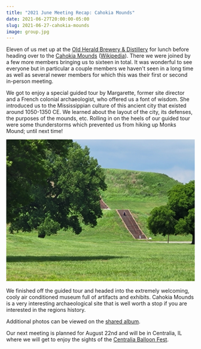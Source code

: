 ```yaml
---
title: "2021 June Meeting Recap: Cahokia Mounds"
date: 2021-06-27T20:00:00-05:00
slug: 2021-06-27-cahokia-mounds
image: group.jpg
---
```


Eleven of us met up at the [Old Herald Brewery & Distillery](https://www.oldheraldbrewing.com) for lunch before heading over to the [Cahokia Mounds][1] ([Wikipedia][2]).
There we were joined by a few more members bringing us to sixteen in total.
It was wonderful to see everyone but in particular a couple members we haven't seen in a long time as well as several newer members for which this was their first or second in-person meeting.

We got to enjoy a special guided tour by Margarette, former site director and a French colonial archaeologist, who offered us a font of wisdom.
She introduced us to the Mississippian culture of this ancient city that existed around 1050-1350 CE.
We learned about the layout of the city, its defenses, the purposes of the mounds, etc.
Rolling in on the heels of our guided tour were some thunderstorms which prevented us from hiking up Monks Mound; until next time!

![Monks Mound](monks_mound.jpg)

We finished off the guided tour and headed into the extremely welcoming, cooly air conditioned museum full of artifacts and exhibits.
Cahokia Mounds is a very interesting archaeological site that is well worth a stop if you are interested in the regions history.

Additional photos can be viewed on the [shared album](https://www.icloud.com/sharedalbum/#B0oGqkRUiGPWP6T).

Our next meeting is planned for August 22nd and will be in Centralia, IL where we will get to enjoy the sights of the [Centralia Balloon Fest][0].

[0]: https://centraliachamber.com/balloon-fest
[1]: https://cahokiamounds.org
[2]: https://en.wikipedia.org/wiki/Cahokia

